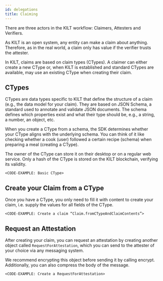```yaml
---
id: delegations
title: Claiming
---
```


There are three actors in the KILT workflow: Claimers, Attesters and Verifiers.

As KILT is an open system, any entity can make a claim about anything. Therefore, as in the real world, a claim only has value if the verifier trusts the attester.

In KILT, claims are based on claim types (CTypes). A claimer can either create a new CType or, when KILT is established and standard CTypes are available, may use an existing CType when creating their claim.

## CTypes

CTypes are data types specific to KILT that define the structure of a claim (e.g., the data model for your claim). They are based on JSON Schema, a standard used to annotate and validate JSON documents. The schema defines which properties exist and what their type should be, e.g., a string, a number, an object, etc.

When you create a CType from a schema, the SDK determines whether your CType aligns with the underlying schema. You can think of it like checking whether a cook (user) followed a certain recipe (schema) when preparing a meal (creating a CType).

The owner of the CType can store it on their desktop or on a regular web service. Only a hash of the CType is stored on the KILT blockchain, verifying its validity.

```
<CODE-EXAMPLE: Basic CType>
```

## Create your Claim from a CType


Once you have a CType, you only need to fill it with content to create your claim, i.e. supply the values for all fields of the CType.

```
<CODE-EXAMPLE: Create a claim “Claim.fromCTypeAndClaimContents”>
```

## Request an Attestation

After creating your claim, you can request an attestation by creating another object called `RequestForAttestation`, which you can send to the attester of your choice via any messaging system.

We recommend encrypting this object before sending it by calling encrypt. Additionally, you can also compress the body of the message.

```
<CODE-EXAMPLE: Create a RequestForAttestation>
```
